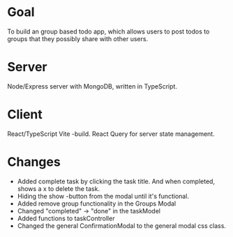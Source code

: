 # Goal

To build an group based todo app, which allows users to post todos to groups that they possibly share with other users.

# Server

Node/Express server with MongoDB, written in TypeScript.

# Client

React/TypeScript Vite -build. React Query for server state management.

# Changes

- Added complete task by clicking the task title. And when completed, shows a x to delete the task.
- Hiding the show -button from the modal until it's functional.
- Added remove group functionality in the Groups Modal
- Changed "completed" -> "done" in the taskModel
- Added functions to taskController
- Changed the general ConfirmationModal to the general modal css class.